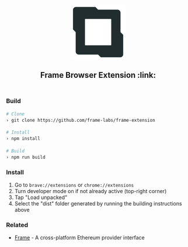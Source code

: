 <h2 align="center">
  <br>
  <img src="https://github.com/floating/frame/raw/master/asset/png/FrameLogo512.png?raw=true" alt="Frame" width="150" />
  <br>
  <br>
  <div align="center">Frame Browser Extension :link: </div>
  <br>
</h2>

### Build

```bash
# Clone
› git clone https://github.com/frame-labs/frame-extension

# Install
› npm install

# Build
› npm run build
```

### Install

1. Go to `brave://extensions` or `chrome://extensions`
2. Turn developer mode on if not already active (top-right corner)
3. Tap "Load unpacked"
4. Select the "dist" folder generated by running the building instructions above

### Related

- [Frame](https://github.com/floating/frame) - A cross-platform Ethereum provider interface
